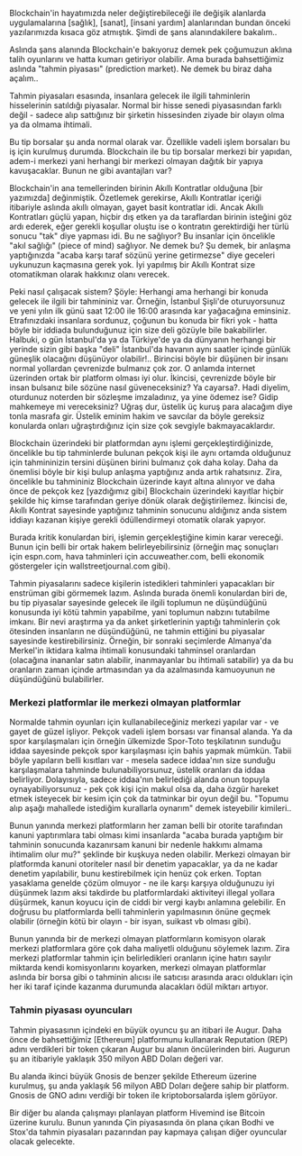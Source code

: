 

Blockchain'in hayatımızda neler değiştirebileceği ile değişik alanlarda uygulamalarına [sağlık], [sanat], [insani yardım] alanlarından bundan önceki yazılarımızda kısaca göz atmıştık. Şimdi de şans alanındakilere bakalım.. 

Aslında şans alanında Blockchain'e bakıyoruz demek pek çoğumuzun aklına talih oyunlarını ve hatta kumarı getiriyor olabilir. Ama burada bahsettiğimiz aslında "tahmin piyasası" (prediction market). Ne demek bu biraz daha açalım.. 


Tahmin piyasaları esasında, insanlara gelecek ile ilgili tahminlerin hisselerinin satıldığı piyasalar. Normal bir hisse senedi piyasasından farklı değil - sadece alıp sattığınız bir şirketin hissesinden ziyade bir olayın olma ya da olmama ihtimali. 

Bu tip borsalar şu anda normal olarak var. Özellikle vadeli işlem borsaları bu iş için kurulmuş durumda.  Blockchain ile bu tip borsalar merkezi bir yapıdan, adem-i merkezi yani herhangi bir merkezi olmayan dağıtık bir yapıya kavuşacaklar. Bunun ne gibi avantajları var?


Blockchain'in ana temellerinden birinin Akıllı Kontratlar olduğuna [bir yazımızda] değinmiştik. Özetlemek gerekirse, Akıllı Kontratlar içeriği itibariyle aslında akıllı olmayan, gayet basit kontratlar idi. Ancak Akıllı Kontratları güçlü yapan, hiçbir dış etken ya da taraflardan birinin isteğini göz ardı ederek, eğer gerekli koşullar oluştu ise o kontratın gerektirdiği her türlü sonucu "tak" diye yapması idi. Bu ne sağlıyor? Bu insanlar için öncelikle "akıl sağlığı" (piece of mind) sağlıyor. Ne demek bu? Şu demek, bir anlaşma yaptığınızda "acaba karşı taraf sözünü yerine getirmezse" diye geceleri uykunuzun kaçmasına gerek yok. İyi yapılmış bir Akıllı Kontrat size otomatikman olarak hakkınız olanı verecek. 

Peki nasıl çalışacak sistem? Şöyle: Herhangi ama herhangi bir konuda gelecek ile ilgili bir tahmininiz var. Örneğin, İstanbul Şişli'de oturuyorsunuz ve yeni yılın ilk günü saat 12:00 ile 16:00 arasında kar yağacağına eminsiniz. Etrafınızdaki insanlara sordunuz, çoğunun bu konuda bir fikri yok - hatta böyle bir iddiada bulunduğunuz için size deli gözüyle bile bakabilirler. Halbuki, o gün İstanbul'da ya da Türkiye'de ya da dünyanın herhangi bir yerinde sizin gibi başka "deli" İstanbul'da havanın aynı saatler içinde günlük güneşlik olacağını düşünüyor olabilir!.. Birincisi böyle bir düşünen bir insanı normal yollardan çevrenizde bulmanız çok zor. O anlamda internet üzerinden ortak bir platform olması iyi olur. İkincisi, çevrenizde böyle bir insan bulsanız bile sözüne nasıl güveneceksiniz? Ya cayarsa?. Hadi diyelim, oturdunuz noterden bir sözleşme imzaladınız, ya yine ödemez ise? Gidip mahkemeye mi vereceksiniz? Uğraş dur, üstelik üç kuruş para alacağım diye tonla masrafa gir. Üstelik eminim hakim ve savcılar da böyle gereksiz konularda onları uğraştırdığınız için size çok sevgiyle bakmayacaklardır. 

Blockchain üzerindeki bir platformdan aynı işlemi gerçekleştirdiğinizde, öncelikle bu tip tahminlerde bulunan pekçok kişi ile aynı ortamda olduğunuz için tahmininizin tersini düşünen birini bulmanız çok daha kolay. Daha da önemlisi böyle bir kişi bulup anlaşma yaptığınız anda artık rahatsınız. Zira, öncelikle bu tahmininiz Blockchain üzerinde kayıt altına alınıyor ve daha önce de pekçok kez [yazdığımız gibi] Blockchain üzerindeki kayıtlar hiçbir şekilde hiç kimse tarafından geriye dönük olarak değiştirilemez. İkincisi de, Akıllı Kontrat sayesinde yaptığınız tahminin sonucunu aldığınız anda sistem iddiayı kazanan kişiye gerekli ödüllendirmeyi otomatik olarak yapıyor. 

Burada kritik konulardan biri, işlemin gerçekleştiğine kimin karar vereceği. Bunun için belli bir ortak hakem belirleyebilirsiniz (örneğin maç sonuçları için espn.com, hava tahminleri için accuweather.com, belli ekonomik göstergeler için wallstreetjournal.com gibi). 

Tahmin piyasalarını sadece kişilerin istedikleri tahminleri yapacakları bir enstrüman gibi görmemek lazım. Aslında burada önemli konulardan biri de, bu tip piyasalar sayesinde gelecek ile ilgili toplumun ne düşündüğünü konusunda iyi kötü tahmin yapabilme, yani toplumun nabzını tutabilme imkanı. Bir nevi araştırma ya da anket şirketlerinin yaptığı tahminlerin çok ötesinden insanların ne düşündüğünü, ne tahmin ettiğini bu piyasalar sayesinde kestirebilirsiniz. Örneğin, bir sonraki seçimlerde Almanya'da Merkel'in iktidara kalma ihtimali konusundaki tahminsel oranlardan (olacağına inananlar satın alabilir, inanmayanlar bu ihtimali satabilir) ya da bu oranların zaman içinde artmasından ya da azalmasında kamuoyunun ne düşündüğünü bulabilirler. 

### Merkezi platformlar ile merkezi olmayan platformlar

Normalde tahmin oyunları için kullanabileceğiniz merkezi yapılar var - ve gayet de güzel işliyor. Pekçok vadeli işlem borsası var finansal alanda. Ya da spor karşılaşmaları için örneğin ülkemizde Spor-Toto teşkilatının sunduğu iddaa sayesinde pekçok spor karşılaşması için bahis yapmak mümkün. Tabii böyle yapıların belli kısıtları var - mesela sadece iddaa'nın size sunduğu karşılaşmalara tahminde bulunabiliyorsunuz, üstelik oranları da iddaa belirliyor. Dolayısıyla, sadece iddaa'nın belirlediği alanda onun topuyla oynayabiliyorsunuz - pek çok kişi için makul olsa da, daha özgür hareket etmek isteyecek bir kesim için çok da tatminkar bir oyun değil bu. "Topumu alıp aşağı mahallede istediğim kurallarla oynarım" demek isteyebilir kimileri.. 

Bunun yanında merkezi platformların her zaman belli bir otorite tarafından kanuni yaptırımlara tabi olması kimi insanlarda "acaba burada yaptığım bir tahminin sonucunda kazanırsam kanuni bir nedenle hakkımı almama ihtimalim olur mu?" şeklinde bir kuşkuya neden olabilir. Merkezi olmayan bir platformda kanuni otoriteler nasıl bir denetim yapacaklar, ya da ne kadar denetim yapılabilir, bunu kestirebilmek için henüz çok erken. Toptan yasaklama genelde çözüm olmuyor - ne ile karşı karşıya olduğunuzu iyi düşünmek lazım aksi takdirde bu platformlardaki aktiviteyi illegal yollara düşürmek, kanun koyucu için de ciddi bir vergi kaybı anlamına gelebilir. En doğrusu bu platformlarda belli tahminlerin yapılmasının önüne geçmek olabilir (örneğin kötü bir olayın - bir isyan, suikast vb olması gibi). 

Bunun yanında bir de merkezi olmayan platformların komisyon olarak merkezi platformlara göre çok daha maliyetli olduğunu söylemek lazım. Zira merkezi platformlar tahmin için belirledikleri oranların içine hatırı sayılır miktarda kendi komisyonlarını koyarken, merkezi olmayan platformlar aslında bir borsa gibi o tahminin alıcısı ile satıcısı arasında aracı oldukları için her iki taraf içinde kazanma durumunda alacakları ödül miktarı artıyor.  

### Tahmin piyasası oyuncuları

Tahmin piyasasının içindeki en büyük oyuncu şu an itibari ile Augur. Daha önce de bahsettiğimiz [Ethereum] platformunu kullanarak Reputation (REP) adını verdikleri bir token çıkaran Augur bu alanın öncülerinden biri. Augurun şu an itibariyle yaklaşık 350 milyon ABD Doları değeri var. 

Bu alanda ikinci büyük Gnosis de benzer şekilde Ethereum üzerine kurulmuş, şu anda yaklaşık 56 milyon ABD Doları değere sahip bir platform. Gnosis de GNO adını verdiği bir token ile kriptoborsalarda işlem görüyor. 

Bir diğer bu alanda çalışmayı planlayan platform Hivemind ise Bitcoin üzerine kurulu. Bunun yanında Çin piyasasında ön plana çıkan Bodhi ve Stox'da tahmin piyasaları pazarından pay kapmaya çalışan diğer oyuncular olacak gelecekte. 




